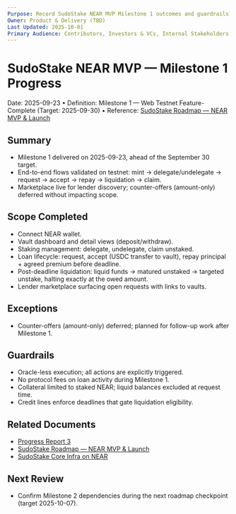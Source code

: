 ```yaml
---
Purpose: Record SudoStake NEAR MVP Milestone 1 outcomes and guardrails.
Owner: Product & Delivery (TBD)
Last Updated: 2025-10-01
Primary Audience: Contributors, Investors & VCs, Internal Stakeholders
---
```


# SudoStake NEAR MVP — Milestone 1 Progress

Date: 2025-09-23  •  Definition: Milestone 1 — Web Testnet Feature-Complete (Target: 2025-09-30)  •  Reference: [SudoStake Roadmap — NEAR MVP & Launch](./sudostake-roadmap-near-mvp.md)

## Summary
- Milestone 1 delivered on 2025-09-23, ahead of the September 30 target.
- End-to-end flows validated on testnet: mint → delegate/undelegate → request → accept → repay → liquidation → claim.
- Marketplace live for lender discovery; counter-offers (amount-only) deferred without impacting scope.

## Scope Completed
- Connect NEAR wallet.
- Vault dashboard and detail views (deposit/withdraw).
- Staking management: delegate, undelegate, claim unstaked.
- Loan lifecycle: request, accept (USDC transfer to vault), repay principal + agreed premium before deadline.
- Post-deadline liquidation: liquid funds → matured unstaked → targeted unstake, halting exactly at the owed amount.
- Lender marketplace surfacing open requests with links to vaults.

## Exceptions
- Counter-offers (amount-only) deferred; planned for follow-up work after Milestone 1.

## Guardrails
- Oracle-less execution; all actions are explicitly triggered.
- No protocol fees on loan activity during Milestone 1.
- Collateral limited to staked NEAR; liquid balances excluded at request time.
- Credit lines enforce deadlines that gate liquidation eligibility.

## Related Documents
- [Progress Report 3](./progress-report-3.md)
- [SudoStake Roadmap — NEAR MVP & Launch](./sudostake-roadmap-near-mvp.md)
- [SudoStake Core Infra on NEAR](../systems/sudostake-core-infra-on-near.md)

## Next Review
- Confirm Milestone 2 dependencies during the next roadmap checkpoint (target 2025-10-07).
